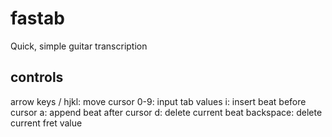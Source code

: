 # fastab

Quick, simple guitar transcription

## controls

arrow keys / hjkl: move cursor
0-9: input tab values
i: insert beat before cursor
a: append beat after cursor
d: delete current beat
backspace: delete current fret value
